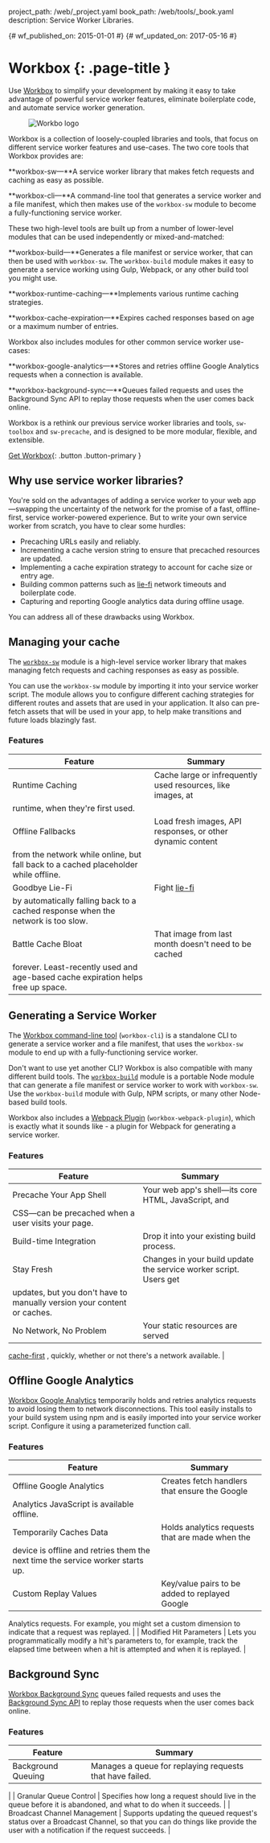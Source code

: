 project_path: /web/_project.yaml
book_path: /web/tools/_book.yaml
description: Service Worker Libraries.

{# wf_published_on: 2015-01-01 #}
{# wf_updated_on: 2017-05-16 #}

# Workbox {: .page-title }

Use [Workbox](https://workboxjs.org/) to simplify your development by making it
easy to take advantage of powerful service worker features, eliminate boilerplate code, and automate service worker generation.

<figure class="attempt-right">
  <img src="/web/tools/workbox/thumb.png" alt="Workbo logo">
</figure>

Workbox is a collection of loosely-coupled libraries and tools, that focus on
different service worker features and use-cases. The two core tools that Workbox provides are:

**workbox-sw&mdash;**A service worker library that makes fetch requests
and caching as easy as possible.

**workbox-cli&mdash;**A command-line tool that generates a service worker and a
file manifest, which then makes use of the `workbox-sw` module to become a fully-functioning service worker.

These two high-level tools are built up from a number of lower-level modules
that can be used independently or mixed-and-matched:

**workbox-build&mdash;**Generates a file manifest or
service worker, that can then be used with `workbox-sw`. The `workbox-build`
module makes it easy to generate a service working using Gulp, Webpack, or any
other build tool you might use.

**workbox-runtime-caching&mdash;**Implements various runtime caching strategies.

**workbox-cache-expiration&mdash;**Expires
cached responses based on age or a maximum number of entries.

Workbox also includes modules for other common service worker use-cases:

**workbox-google-analytics&mdash;**Stores and retries
offline Google Analytics requests when a connection is available.

**workbox-background-sync&mdash;**Queues failed
requests and uses the Background Sync API to replay those requests when the user
comes back online.

Workbox is a rethink our previous service worker libraries and tools,
`sw-toolbox` and `sw-precache`, and is designed to be more modular, 
flexible, and extensible.

[Get Workbox](https://workboxjs.org/){: .button .button-primary }


<div class="clearfix"></div>

## Why use service worker libraries?

You're sold on the advantages of adding a service worker to your web
app—swapping the uncertainty of the network for the promise of a fast, offline-
first, service worker-powered experience. But to write your own service worker
from scratch, you have to clear some hurdles:

* Precaching URLs easily and reliably.
* Incrementing a cache version string to ensure that precached resources are
  updated.
* Implementing a cache expiration strategy to account for cache size or entry
  age.
* Building common patterns such as [lie-fi](http://www.urbandictionary.com/define.php?term=lie-fi)
  network timeouts and boilerplate code.
* Capturing and reporting Google analytics data during offline usage.


You can address all of these drawbacks using Workbox.


## Managing your cache

The [`workbox-sw`](https://github.com/GoogleChrome/workbox/tree/master/packages/workbox-sw)
module is a high-level service worker library that makes managing fetch requests
and caching responses as easy as possible.

You can use the `workbox-sw` module by importing it into your service worker
script. The module allows you to configure different caching strategies for
different routes and assets that are used in your application. It also can
pre-fetch assets that will be used in your app, to help make transitions and
future loads blazingly fast.

### Features

| Feature | Summary |
|---------|---------|
| Runtime Caching | Cache large or infrequently used resources, like images, at
runtime, when they're first used. |
| Offline Fallbacks | Load fresh images, API responses, or other dynamic content
from the network while online, but fall back to a cached placeholder while offline. |
| Goodbye Lie-Fi | Fight [lie-fi](https://www.youtube.com/watch?v=oRcxExzWlc0)
by automatically falling back to a cached response when the network is too slow. |
| Battle Cache Bloat | That image from last month doesn't need to be cached
forever. Least-recently used and age-based cache expiration helps free up space.|

## Generating a Service Worker

The [Workbox command-line tool](https://github.com/GoogleChrome/workbox/tree/master/packages/workbox-cli)
(`workbox-cli`) is a standalone CLI to generate a service worker and a file
manifest, that uses the `workbox-sw` module to end up with a fully-functioning
service worker.

Don't want to use yet another CLI? Workbox is also compatible with many
different build tools. The
[`workbox-build`](https://github.com/GoogleChrome/workbox/tree/master/packages/workbox-build)
module is a portable Node module that can generate a file manifest or service
worker to work with `workbox-sw`. Use the `workbox-build` module with
Gulp, NPM scripts, or many other Node-based build tools.

Workbox also includes a
[Webpack Plugin](https://github.com/GoogleChrome/workbox/tree/master/packages/workbox-webpack-plugin)
(`workbox-webpack-plugin`), which is exactly what it sounds like - a plugin for
Webpack for generating a service worker.

### Features

| Feature | Summary |
|---------|---------|
| Precache Your App Shell | Your web app's shell—its core HTML, JavaScript, and
CSS—can be precached when a user visits your page. |
| Build-time Integration | Drop it into your existing build process. |
| Stay Fresh | Changes in your build update the service worker script. Users get
updates, but you don't have to manually version your content or caches. |
| No Network, No Problem | Your static resources are served
[cache-first](/web/fundamentals/instant-and-offline/offline-cookbook/#cache-falling-back-to-network)
, quickly, whether or not there's a network available. |


## Offline Google Analytics

[Workbox Google Analytics](https://github.com/GoogleChrome/workbox/tree/master/packages/workbox-google-analytics)
temporarily holds and retries analytics requests to avoid losing them to network
disconnections. This tool easily installs to your build system using npm and is
easily imported into your service worker script. Configure it using a
parameterized function call.

### Features

| Feature | Summary |
|---------|---------|
| Offline Google Analytics | Creates fetch handlers that ensure the Google
Analytics JavaScript is available offline. |
| Temporarily Caches Data | Holds analytics requests that are made when the
device is offline and retries them the next time the service worker starts up. |
| Custom Replay Values | Key/value pairs to be added to replayed Google
Analytics requests. For example, you might set a custom dimension to indicate
that a request was replayed. |
| Modified Hit Parameters | Lets you programmatically modify a hit's parameters
to, for example, track the elapsed time between when a hit is attempted and when
 it is replayed. |

## Background Sync

[Workbox Background Sync](https://github.com/GoogleChrome/workbox/tree/master/packages/workbox-background-sync)
queues failed requests and uses the
[Background Sync API](/web/updates/2015/12/background-sync) to replay those
requests when the user comes back online.

### Features

| Feature | Summary |
|---------|---------|
| Background Queuing | Manages a queue for replaying requests that have failed.
|
| Granular Queue Control | Specifies how long a request should live in the queue
before it is abandoned, and what to do when it succeeds. |
| Broadcast Channel Management | Supports updating the queued request's status
over a Broadcast Channel, so that you can do things like provide the user with a
notification if the request succeeds. |
